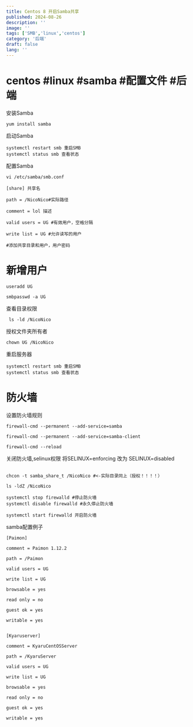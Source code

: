 ```yaml
---
title: Centos 8 开启Samba共享
published: 2024-08-26
description: ''
image: ''
tags: ['SMB','linux','centos']
category: '后端'
draft: false 
lang: ''
---
```


# centos #linux #samba #配置文件 #后端

安装Samba

```shell
yum install samba
```

启动Samba

```shell
systemctl restart smb 重启SMB
systemctl status smb 查看状态
```

配置Samba

```shell
vi /etc/samba/smb.conf
```

```shell
[share] 共享名

path = /NicoNico#实际路径

comment = lol 描述

valid users = UG #有效用户，空格分隔

write list = UG #允许读写的用户

#添加共享目录和用户，用户密码
```

# 新增用户

```shell
useradd UG

smbpasswd -a UG
```

查看目录权限

```shell
 ls -ld /NicoNico
```

授权文件夹所有者

```shell
chown UG /NicoNico
```

重启服务器

```shell
systemctl restart smb 重启SMB
systemctl status smb 查看状态
```

# 防火墙

设置防火墙规则

```shell
firewall-cmd --permanent --add-service=samba

firewall-cmd --permanent --add-service=samba-client

firewall-cmd --reload
```

关闭防火墙,selinux权限
将SELINUX=enforcing 改为 SELINUX=disabled

```shell

chcon -t samba_share_t /NicoNico #<-实际目录同上（授权！！！！）

ls -ldZ /NicoNico

systemctl stop firewalld #停止防火墙 
systemctl disable firewalld #永久停止防火墙

systemctl start firewalld 开启防火墙
```

samba配置例子

```shell
[Paimon]

comment = Paimon 1.12.2

path = /Paimon

valid users = UG

write list = UG

browsable = yes

read only = no

guest ok = yes

writable = yes


[Kyaruserver]

comment = KyaruCentOSServer

path = /KyaruServer

valid users = UG

write list = UG

browsable = yes

read only = no

guest ok = yes

writable = yes
```
